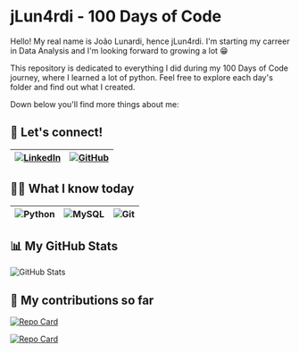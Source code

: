 
# jLun4rdi - 100 Days of Code

Hello! My real name is João Lunardi, hence jLun4rdi. I'm starting my carreer in Data Analysis and I'm looking forward to growing a lot 😁

This repository is dedicated to everything I did during my 100 Days of Code journey, where I learned a lot of python. Feel free to explore each day's folder and find out what I created. 

Down below you'll find more things about me:

## 📧 Let's connect!
| [![LinkedIn](https://img.shields.io/badge/LinkedIn-0077B5?style=for-the-badge&logo=linkedin&logoColor=white)](https://www.linkedin.com/in/joão-lunardi-128a95242/) | [![GitHub](https://img.shields.io/badge/GitHub-100000?style=for-the-badge&logo=github&logoColor=white)](https://github.com/jLun4rd1) |
|- |- |

## 👨‍💻 What I know today
| ![Python](https://img.shields.io/badge/python-3670A0?style=for-the-badge&logo=python&logoColor=ffdd54) | ![MySQL](https://img.shields.io/badge/MySQL-00000F?style=for-the-badge&logo=mysql&logoColor=white) | ![Git](https://img.shields.io/badge/GIT-E44C30?style=for-the-badge&logo=git&logoColor=white) |
|- |- |- |


## 📊 My GitHub Stats
![GitHub Stats](https://github-readme-stats.vercel.app/api?username=jLun4rd1&theme=transparent&bg_color=000&border_color=30A3DC&show_icons=true&icon_color=30A3DC&title_color=E94D5F&text_color=FFF)

## 🤝 My contributions so far
[![Repo Card](https://github-readme-stats.vercel.app/api/pin/?username=jLun4rd1&repo=100-days-of-code&bg_color=000&border_color=30A3DC&show_icons=true&icon_color=30A3DC&title_color=E94D5F&text_color=FFF)](https://github.com/jLun4rd1/100-days-of-code)

[![Repo Card](https://github-readme-stats.vercel.app/api/pin/?username=jLun4rd1&repo=java-bootcamp&bg_color=000&border_color=30A3DC&show_icons=true&icon_color=30A3DC&title_color=E94D5F&text_color=FFF)](https://github.com/jLun4rd1/java-bootcamp)

